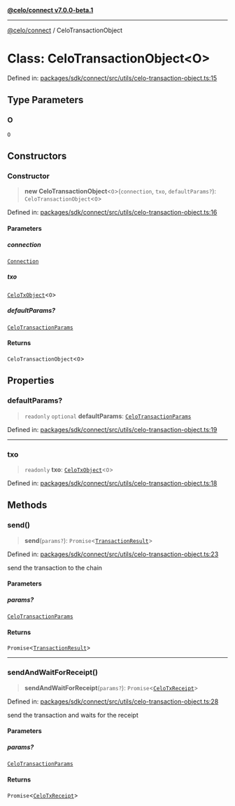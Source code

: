 [**@celo/connect v7.0.0-beta.1**](../README.md)

***

[@celo/connect](../globals.md) / CeloTransactionObject

# Class: CeloTransactionObject\<O\>

Defined in: [packages/sdk/connect/src/utils/celo-transaction-object.ts:15](https://github.com/celo-org/developer-tooling/blob/master/packages/sdk/connect/src/utils/celo-transaction-object.ts#L15)

## Type Parameters

### O

`O`

## Constructors

### Constructor

> **new CeloTransactionObject**\<`O`\>(`connection`, `txo`, `defaultParams?`): `CeloTransactionObject`\<`O`\>

Defined in: [packages/sdk/connect/src/utils/celo-transaction-object.ts:16](https://github.com/celo-org/developer-tooling/blob/master/packages/sdk/connect/src/utils/celo-transaction-object.ts#L16)

#### Parameters

##### connection

[`Connection`](Connection.md)

##### txo

[`CeloTxObject`](../interfaces/CeloTxObject.md)\<`O`\>

##### defaultParams?

[`CeloTransactionParams`](../type-aliases/CeloTransactionParams.md)

#### Returns

`CeloTransactionObject`\<`O`\>

## Properties

### defaultParams?

> `readonly` `optional` **defaultParams**: [`CeloTransactionParams`](../type-aliases/CeloTransactionParams.md)

Defined in: [packages/sdk/connect/src/utils/celo-transaction-object.ts:19](https://github.com/celo-org/developer-tooling/blob/master/packages/sdk/connect/src/utils/celo-transaction-object.ts#L19)

***

### txo

> `readonly` **txo**: [`CeloTxObject`](../interfaces/CeloTxObject.md)\<`O`\>

Defined in: [packages/sdk/connect/src/utils/celo-transaction-object.ts:18](https://github.com/celo-org/developer-tooling/blob/master/packages/sdk/connect/src/utils/celo-transaction-object.ts#L18)

## Methods

### send()

> **send**(`params?`): `Promise`\<[`TransactionResult`](TransactionResult.md)\>

Defined in: [packages/sdk/connect/src/utils/celo-transaction-object.ts:23](https://github.com/celo-org/developer-tooling/blob/master/packages/sdk/connect/src/utils/celo-transaction-object.ts#L23)

send the transaction to the chain

#### Parameters

##### params?

[`CeloTransactionParams`](../type-aliases/CeloTransactionParams.md)

#### Returns

`Promise`\<[`TransactionResult`](TransactionResult.md)\>

***

### sendAndWaitForReceipt()

> **sendAndWaitForReceipt**(`params?`): `Promise`\<[`CeloTxReceipt`](../type-aliases/CeloTxReceipt.md)\>

Defined in: [packages/sdk/connect/src/utils/celo-transaction-object.ts:28](https://github.com/celo-org/developer-tooling/blob/master/packages/sdk/connect/src/utils/celo-transaction-object.ts#L28)

send the transaction and waits for the receipt

#### Parameters

##### params?

[`CeloTransactionParams`](../type-aliases/CeloTransactionParams.md)

#### Returns

`Promise`\<[`CeloTxReceipt`](../type-aliases/CeloTxReceipt.md)\>
